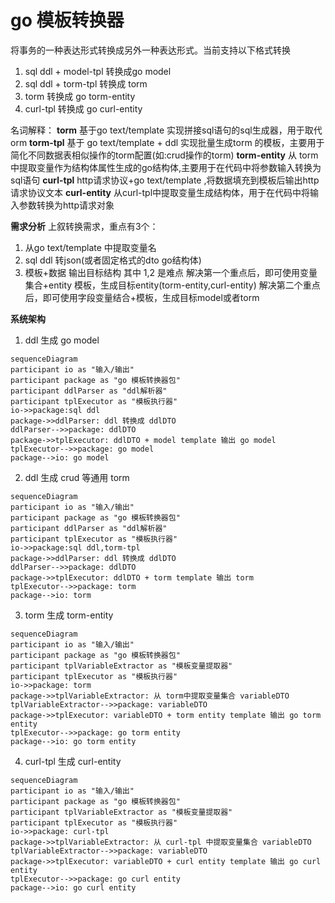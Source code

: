# go 模板转换器
将事务的一种表达形式转换成另外一种表达形式。当前支持以下格式转换
1. sql ddl + model-tpl 转换成go model
2. sql ddl + torm-tpl 转换成 torm
3. torm 转换成 go torm-entity
4. curl-tpl 转换成 go curl-entity

名词解释：
**torm** 基于go text/template 实现拼接sql语句的sql生成器，用于取代orm
**torm-tpl** 基于 go text/template + ddl 实现批量生成torm 的模板，主要用于简化不同数据表相似操作的torm配置(如:crud操作的torm)
**torm-entity** 从 torm 中提取变量作为结构体属性生成的go结构体,主要用于在代码中将参数输入转换为sql语句
**curl-tpl** http请求协议+go text/template ,将数据填充到模板后输出http请求协议文本
**curl-entity** 从curl-tpl中提取变量生成结构体，用于在代码中将输入参数转换为http请求对象


**需求分析**
上叙转换需求，重点有3个：
1. 从go text/template 中提取变量名
2. sql ddl 转json(或者固定格式的dto go结构体)
3. 模板+数据 输出目标结构
其中 1,2 是难点
解决第一个重点后，即可使用变量集合+entity 模板，生成目标entity(torm-entity,curl-entity)
解决第二个重点后，即可使用字段变量结合+模板，生成目标model或者torm

**系统架构**
1. ddl 生成 go model
```mermaid
sequenceDiagram
participant io as "输入/输出"
participant package as "go 模板转换器包"
participant ddlParser as "ddl解析器"
participant tplExecutor as "模板执行器"
io->>package:sql ddl
package->>ddlParser: ddl 转换成 ddlDTO
ddlParser-->>package: ddlDTO
package->>tplExecutor: ddlDTO + model template 输出 go model
tplExecutor-->>package: go model
package-->io: go model

```
2. ddl 生成 crud 等通用 torm
```mermaid
sequenceDiagram
participant io as "输入/输出"
participant package as "go 模板转换器包"
participant ddlParser as "ddl解析器"
participant tplExecutor as "模板执行器"
io->>package:sql ddl,torm-tpl
package->>ddlParser: ddl 转换成 ddlDTO
ddlParser-->>package: ddlDTO
package->>tplExecutor: ddlDTO + torm template 输出 torm
tplExecutor-->>package: torm
package-->io: torm

```


3. torm 生成 torm-entity
```mermaid
sequenceDiagram
participant io as "输入/输出"
participant package as "go 模板转换器包"
participant tplVariableExtractor as "模板变量提取器"
participant tplExecutor as "模板执行器"
io->>package: torm
package->>tplVariableExtractor: 从 torm中提取变量集合 variableDTO
tplVariableExtractor-->>package: variableDTO
package->>tplExecutor: variableDTO + torm entity template 输出 go torm entity
tplExecutor-->>package: go torm entity
package-->io: go torm entity
```


4. curl-tpl 生成 curl-entity
```mermaid
sequenceDiagram
participant io as "输入/输出"
participant package as "go 模板转换器包"
participant tplVariableExtractor as "模板变量提取器"
participant tplExecutor as "模板执行器"
io->>package: curl-tpl
package->>tplVariableExtractor: 从 curl-tpl 中提取变量集合 variableDTO
tplVariableExtractor-->>package: variableDTO
package->>tplExecutor: variableDTO + curl entity template 输出 go curl entity
tplExecutor-->>package: go curl entity
package-->io: go curl entity
```


